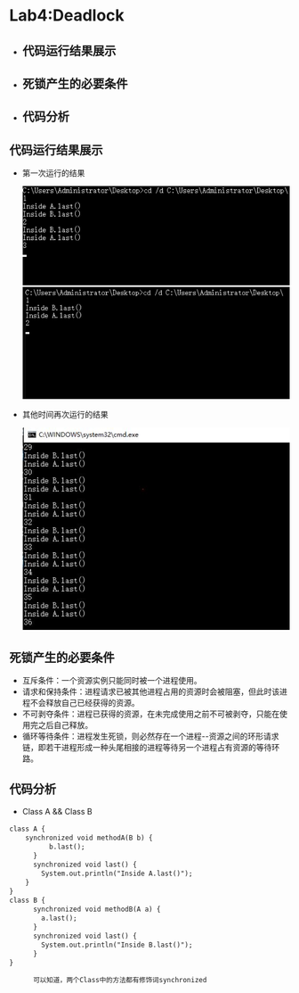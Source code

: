 Lab4:Deadlock
====

* ## 代码运行结果展示
* ## 死锁产生的必要条件
* ## 代码分析

## 代码运行结果展示
  * 第一次运行的结果
  
    ![connection](https://raw.githubusercontent.com/LyingChild/ES2016_14353423/master/Image/ForDeadlock/count=11111.png)
    ![connection](https://raw.githubusercontent.com/LyingChild/ES2016_14353423/master/Image/ForDeadlock/死锁count=11111.png)
  * 其他时间再次运行的结果
  
    ![connection](https://raw.githubusercontent.com/LyingChild/ES2016_14353423/master/Image/ForDeadlock/不同时间的结果.JPG)

## 死锁产生的必要条件
  * 互斥条件：一个资源实例只能同时被一个进程使用。
  * 请求和保持条件：进程请求已被其他进程占用的资源时会被阻塞，但此时该进程不会释放自己已经获得的资源。
  * 不可剥夺条件：进程已获得的资源，在未完成使用之前不可被剥夺，只能在使用完之后自己释放。
  * 循环等待条件：进程发生死锁，则必然存在一个进程--资源之间的环形请求链，即若干进程形成一种头尾相接的进程等待另一个进程占有资源的等待环路。

## 代码分析
  * Class A && Class B
```
class A {
    synchronized void methodA(B b) {
	      b.last();
	  }
	  synchronized void last() {
        System.out.println("Inside A.last()");
    }
}
class B {
	  synchronized void methodB(A a) {
        a.last();
	  }
	  synchronized void last() {
        System.out.println("Inside B.last()");
	  }
}
```
          可以知道，两个Class中的方法都有修饰词synchronized